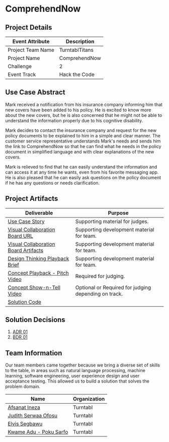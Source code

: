  
# ComprehendNow

## Project Details

| Event Attribute| Description    |
| --- |----------------|
| Project Team Name | TurntablTitans |
| Project Name | ComprehendNow       |
| Challenge | 2              |
| Event Track | Hack the Code  |

## Use Case Abstract

Mark received a notification from his insurance company informing him that new covers have been added to his policy. He is excited to know more about the new covers, but he is also concerned that he might not be able to understand the information properly due to his cognitive disability.

Mark decides to contact the insurance company and request for the new policy documents to be explained to him in a simple and clear manner. The customer service representative understands Mark's needs and sends him the link to ComprehendNow so that he can find what he needs in the policy document in simplified language and with clear explanations of the new covers.

Mark is relieved to find that he can easily understand the information and can access it at any time he wants, even from his favorite messaging app. He is also pleased that he can easily ask questions on the policy document if he has any questions or needs clarification.

## Project Artifacts
<!--- Template Instructions  
  Complete the table below. Replace URLs where necessary.

    1. Use Case: Markdown file describing the story with support by UML diagrams. Remember to update filename if you renamed the original template.
    2. Visual Collaboration Board Details: Provide a link to the teams Board and/or export the whiteboard used for team brainstorming and provide link to file or folder where the artifacts are persisted. Since FREE Boards may not be available long term you should consider both options.   
    3. Design Thinking Playback Brief: PowerPoint Presentation used to convey results of Design Thinking activities and record Pitch Video.
    4. Concept Playback Pitch Video: URL to Pitch Video recording conveying project problem statement and What/Why/Wow elements.
    5. Concept Show-n-Tell Video: URL Recording of a running solution to the proposed concept. 
    6. Code: URL to the code Readme file. 

    WARNINGS: 
    1. Judges will stop listening to Pitch Video after the 2 minute mark so do not exceed the limit.
    2. Judges will use the links in the table below; Fix all broken links.
--->

| Deliverable                                                                                                                                                                              | Purpose |
|------------------------------------------------------------------------------------------------------------------------------------------------------------------------------------------| --- |
| [Use Case Story](./hackproject/usecases/usecase.md)                                                                                                                                      | Supporting material for judges. | 
| [Visual Collaboration Board URL](https://app.mural.co/t/turntabltitans6057/m/turntabltitans6057/1683468948643/5f30d3fe5a4326ceae53c12e414204e3c3f6ef00?sender=u88b5004d2f886360870e4376) | Supporting development material for team. | 
| [Visual Collaboration Board Artifacts](./hackproject/media/board)                                                                                                                        | Supporting development material for team. | 
| [Design Thinking Playback Brief](./presentations/playback-brief.ppt)                                                                                                                     | Supporting development material for team. | 
| [Concept Playback - Pitch Video](./media/videos/pitch-video.mp4)                                                                                                                         |  Required for judging. | 
| [Concept Show-n-Tell Video](./media/videos/demo-video.mp4)                                                                                                                               | Optional or Required for judging depending on track. | 
| [Solution Code](./hackproject/README.md)                                                                                                                                                 | | Supporting material for judging depending on track.   | 

## Solution Decisions

1. [ADR 01](./hackproject/decisions/adr-01.md)
2. [BDR 01](./hackproject/decisions/adr-01.md)

## Team Information

Our team members came together because we bring a diverse set of skills to the table, in areas such as natural language processing, machine learning, software engineering, user experience design and user acceptance testing. This allowed us to build a solution that solves the problem domain.

| Name                                 | Organization |
|--------------------------------------|--------------|
| [Afsanat Ineza](social-url)          | Turntabl     |
| [Judith Serwaa Ofosu](social-url)    | Turntabl     |
| [Elvis Segbawu](social-url)          | Turntabl     |
| [Kwame Adu - Poku Sarfo](social-url) | Turntabl     |